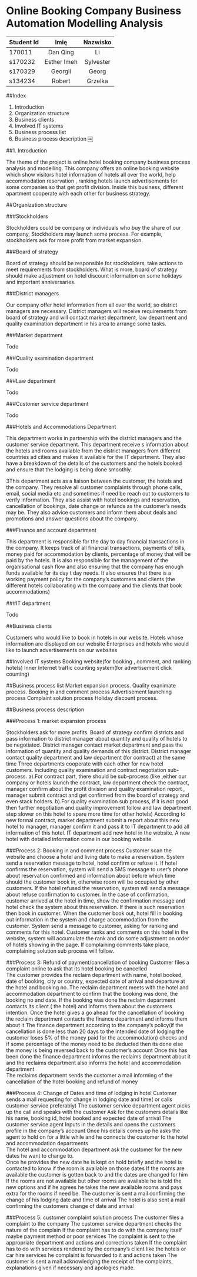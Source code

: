  
 
# Online Booking Company Business Automation Modelling Analysis 
 


| Student Id    | Imię          | Nazwisko  |
| :------------ |:-------------:| :-------: |
| 170011        | Dan Qing      | Li        |
| s170232       | Esther Imeh   | Sylvester |
| s170329       | Georgii       | Georg     |
| s134234       | Robert        | Grzelka   |


##Index 

1. Introduction
2. Organization structure
3. Business clients
4. Involved IT systems 
5. Business process list 
6. Business process description 
￼ 
 
##1. Introduction 

The theme of the project is online hotel booking company business process analysis and modelling. This company offers an online booking website which show visitors hotel information of hotels all over the world, help accommodation reservation , ranking hotels launch advertisements for some companies so that get profit division. Inside this business, different apartment cooperate with each other for business strategy. 


##Organization structure 

###Stockholders 

Stockholders could be company or individuals who buy the share of our company, Stockholders may launch some process. For example, stockholders ask for more profit from market expansion.  

###Board of strategy 

Board of strategy should be responsible for stockholders, take actions to meet requirements from stockholders. What is more, board of strategy should make adjustment on hotel discount information on some holidays and important anniversaries. 

###District managers 

Our company offer hotel information from all over the world, so district managers are necessary. District managers will receive requirements from board of strategy and will contact market department, law department and quality examination department in his area to arrange some tasks. 

###Market department 

Todo  

###Quality examination department 

Todo  
 
###Law department 

Todo  
 
###Customer service department 
 
Todo  
 
###Hotels and Accommodations Department 

This department works in partnership with the district managers and the customer service department. This department receive s information about the hotels and rooms available from the district managers from different countries ad cities and makes it available for the IT department. They also have a breakdown of the details of the customers and the hotels booked and ensure that the lodging is being done smoothly.  
 
3This department acts as a liaison between the customer, the hotels and the company. They resolve all customer complaints through phone calls, email, social media etc and sometimes if need be reach out to customers to verify information. They also assist with hotel bookings and reservation, cancellation of bookings, date change or refunds as the customer’s needs may be. They also advice customers and inform them about deals and promotions and answer questions about the company. 
 
###Finance and account department 
 
This department is responsible for the day to day financial transactions in the company. It keeps track of all financial transactions, payments of bills, money paid for accommodation by clients, percentage of money that will be paid by the hotels. It is also responsible for the management of the organisational cash flow and also ensuring that the company has enough funds available for its day t day needs. It also ensures that there is a working payment policy for the company’s customers and clients (the different hotels collaborating with the company and the clients that book accommodations) 
  
###IT department 
 
Todo  
 
 
##Business clients 

Customers who would like to book in hotels in our website. 
Hotels whose information are displayed on our website 
Enterprises and hotels who would like to launch advertisements on our websites 
 
##Involved IT systems 
Booking website(for booking , comment, and ranking hotels) 
Inner Internet traffic counting system(for advertisement click counting)  

##Business process list 
Market expansion process. 
Quality exanimate process. 
Booking in and comment process 
Advertisement launching process 
Complaint solution process 
Holiday discount process. 

##Business process description 
 
###Process 1: market expansion process 

Stockholders ask for more profits. 
Board of strategy confirm districts and pass information to district manager about quantity and quality of hotels to be negotiated. 
District manager contact market department and pass the information of quantity and quality demands of this district. 
District manager contact quality department and law department (for contract) at the same time 
Three departments cooperate with each other for new hotel customers. Including quality examination and contract negotiation sub-process. a).For contract part, there should be sub-process (like ,either our company or hotels launch the contract, law department check the contract, manager confirm about the profit division and quality examination report , manager submit contract and get confirmed from the board of strategy and even stack holders.  b).For quality examination sub process, if it is not good then further negotiation and quality improvement follow and law department step slower on this hotel to spare more time for other hotels) 
According to new formal contract, market department submit a report about this new hotel to manager, manager confirm it and pass it to IT department to add all information of this hotel. 
IT department add new hotel in the website. A new hotel with detailed information come in our booking website.  
  
###Process 2: Booking in and comment process 
Customer scan the website and choose a hotel and living date to make a reservation. 
System send a reservation message to hotel, hotel confirm or refuse it. 
If hotel confirms the reservation, system will send a SMS message to user’s phone about reservation confirmed and information about before which time should the customer book in, otherwise room will be occupied by other customers. 
If the hotel refused the reservation, system will send a message about refuse confirmation to customer. 
In the case of confirmation, customer arrived at the hotel in time, show the confirmation message and hotel check the system about this reservation. If there is such reservation then book in customer. 
When the customer book out, hotel fill in booking out information in the system and charge accommodation from the customer. System send a message to customer, asking for ranking and comments for this hotel. 
Customer ranks and comments on this hotel in the website, system will accumulate the rank and do some adjustment on order of hotels showing in the page. 
If complaining comments take place, complaining solution sub process will follow. 

###Process 3: Refund of payment/cancellation of booking 
Customer files a complaint online to ask that its hotel booking be cancelled  
The customer provides the reclaim department with name, hotel booked, date of booking, city or country, expected date of arrival and departure at the hotel and booking no. 
The reclaim department meets with the hotel and accommodation department to confirm that the booking was done, the booking no and date. 
If the booking was done the reclaim department contacts its client ( the hotel) and informs them about the customers intention. 
Once the hotel gives a go ahead for the cancellation of booking the reclaim department contacts the finance department and informs them about it 
The finance department according to the company’s policy(if the cancellation is done less than 20 days to the intended date of lodging the customer loses 5% of the money paid for the accommodation) checks and if some percentage of the money need to be deducted then its done else the money is being reversed back to the customer’s account 
Once this has been done the finance department informs  the reclaims department about it and the reclaims department also informs the hotel and accommodation department  
The reclaims department sends the customer a mail informing of the cancellation of the hotel booking and refund of money 

###Process 4: Change of Dates and time of lodging in hotel 
Customer sends a mail requesting for change in lodging date and time( or calls customer service preferably) 
The customer service department agent picks up the call and speaks with the customer 
Ask for the customers details like his name, booking id,  hotel booked and expected date of arrival 
The customer service agent Inputs in the details and opens the customers profile in the company’s account 
Once his details comes up he asks the agent to hold on for a little while and he connects the customer to the hotel and accommodation departments  
The hotel and accommodation department ask the customer for the new dates he want to change to.  
Once he provides the new date he is kept on hold briefly and the hotel is contacted to know if the room is available on those dates 
If the rooms are available the customer is gotten back to and the dates are changed for him 
If the rooms are not available but other rooms are available he is told the new options and if he agrees he takes the new available rooms and pays extra for the rooms if need be. 
The customer is sent a mail confirming the change of his lodging date and time of arrival 
The hotel is also sent a mail confirming the customers change of date and arrival 

###Process 5: customer complaint solution process 
The customer files a complaint to the company 
The customer service department checks the nature of the complain 
If the complaint has to do with the company itself maybe payment method or poor services 
The complaint is sent to the appropriate department and actions and corrections taken 
If the complaint has to do with services rendered by the company’s client like the hotels or car hire services he complaint is forwarded to it and actions taken 
The customer is sent a mail acknowledging the receipt of the complaints, explanations given if necessary and apologies made. 
 
